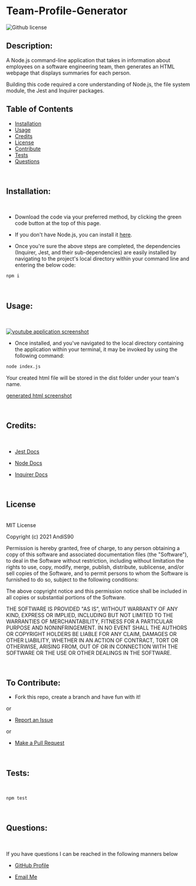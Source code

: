 # Team-Profile-Generator
  
  ![Github license](https://img.shields.io/badge/License-MIT-blue.svg)
  
 
  ## Description:

   A Node.js command-line application that takes in information about employees on a software engineering team, then generates an HTML webpage that displays summaries for each person.
  
  Building this code required a core understanding of Node.js, the file system module, the Jest and Inquirer packages.
  

  ## Table of Contents
  
  - [Installation](#installation) <br>
  - [Usage](#usage) <br>
  - [Credits](#credits) <br>
  - [License](#license) <br>
  - [Contribute](#contributions) <br>
  - [Tests](#tests) <br>
  - [Questions](#questions) <br>
 
  <br>
  
  ## <span id="installation"> Installation: </span>
  <br>


 
  
  - Download the code via your preferred method, by clicking the green code button at the top of this page. 

  - If you don't have Node.js, you can install it [here](https://nodejs.org/en/download/).

  - Once you're sure the above steps are completed, the dependencies (Inquirer, Jest, and their sub-dependencies) are easily installed by navigating to the project's local directory within your command line and entering the below code:

```bash
npm i
```
 
  <br>
  
  ## <span id="usage"> Usage: </span>
  <br>

  [![youtube application screenshot](https://img.youtube.com/vi/oNEmXUfHIlg/maxresdefault.jpg)](https://www.youtube.com/watch?v=oNEmXUfHIlg) 
  
  - Once installed, and you've navigated to the local directory containing the application within your terminal, it may be invoked by using the following command:

```bash
node index.js
```

Your created html file will be stored in the dist folder under your team's name.

[generated html screenshot](./assets/images/screenshot.png) 
  
  <br>  
  
  ## <span id="credits"> Credits: <span>
  
  <br>
  
  - [Jest Docs](https://archive.jestjs.io/docs/en/22.x/getting-started)

  - [Node Docs](https://nodejs.org/en/docs/)

  - [Inquirer Docs](https://www.npmjs.com/package//inquirer#documentation)


  <br>
  
  ## <span id="license"> License </span>

<br>
MIT License

Copyright (c) 2021 AndiS90

Permission is hereby granted, free of charge, to any person obtaining a copy
of this software and associated documentation files (the "Software"), to deal
in the Software without restriction, including without limitation the rights
to use, copy, modify, merge, publish, distribute, sublicense, and/or sell
copies of the Software, and to permit persons to whom the Software is
furnished to do so, subject to the following conditions:

The above copyright notice and this permission notice shall be included in all
copies or substantial portions of the Software.

THE SOFTWARE IS PROVIDED "AS IS", WITHOUT WARRANTY OF ANY KIND, EXPRESS OR
IMPLIED, INCLUDING BUT NOT LIMITED TO THE WARRANTIES OF MERCHANTABILITY,
FITNESS FOR A PARTICULAR PURPOSE AND NONINFRINGEMENT. IN NO EVENT SHALL THE
AUTHORS OR COPYRIGHT HOLDERS BE LIABLE FOR ANY CLAIM, DAMAGES OR OTHER
LIABILITY, WHETHER IN AN ACTION OF CONTRACT, TORT OR OTHERWISE, ARISING FROM,
OUT OF OR IN CONNECTION WITH THE SOFTWARE OR THE USE OR OTHER DEALINGS IN THE
SOFTWARE. 
  
  <br>
  
  ## <span id="contributions"> To Contribute: </span>
 

  - Fork this repo, create a branch and have fun with it!

  or

  - [Report an Issue](https://github.com/AndiS90/Team-Profile-Generator/issues)

  or

  - [Make a Pull Request](https://github.com/AndiS90/Team-Profile-Generator/pulls)
  
  <br>
  
  ## <span id="tests"> Tests: </span>
  
  <br>
  
  
```bash
npm test
```

  <br>
  
  ## <span id="questions"> Questions: </span>
  
  <br>

  If you have questions I can be reached in the following manners below
  
  - [GitHub Profile](https://github.com/AndiS90)
  
  
  - [Email Me](andrea.strickland1990@gmail.com)
  
  <br>
